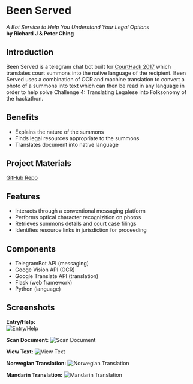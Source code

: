 # Been Served
_A Bot Service to Help You Understand Your Legal Options_  
**by Richard J & Peter Ching**

## Introduction
Been Served is a telegram chat bot built for [CourtHack 2017](http://courthack.org) which translates court summons into the native language of the recipient. Been Served uses a combination of OCR and machine translation to convert a photo of a summons into text which can then be read in any language in order to help solve Challenge 4: Translating Legalese into Folksonomy of the hackathon.

## Benefits
- Explains the nature of the summons
- Finds legal resources appropriate to the summons
- Translates document into native language

## Project Materials
[GitHub Repo](https://github.com/rj919/beenserved)

## Features
- Interacts through a conventional messaging platform
- Performs optical character recognizition on photos
- Retrieves summons details and court case filings
- Identifies resource links in jurisdiction for proceeding

## Components
- TelegramBot API (messaging)
- Googe Vision API (OCR)
- Google Translate API (translation)
- Flask (web framework)
- Python (language)

## Screenshots
__Entry/Help:__  
![Entry/Help](screen1_help.png)

__Scan Document:__
![Scan Document](screen2_scan.png)

__View Text:__
![View Text](screen3_view.png)

__Norwegian Translation:__
![Norwegian Translation](screen4_translate_norweigan.png)

__Mandarin Translation:__
![Mandarin Translation](screen5_translate_mandarin.png)
